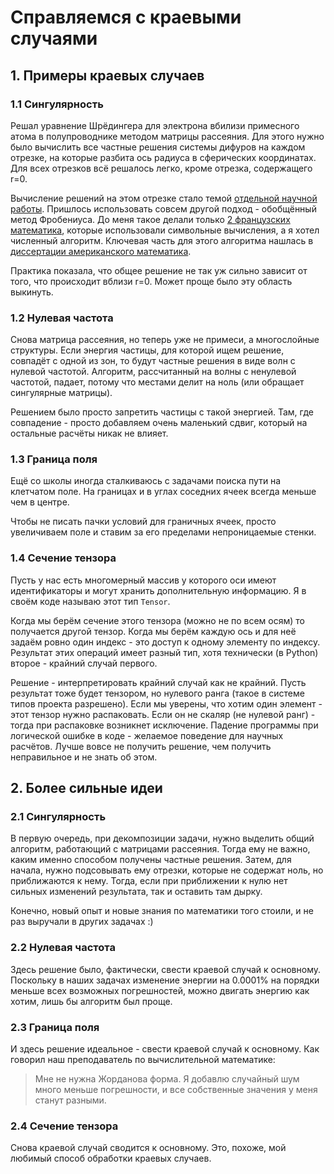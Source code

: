 # Справляемся с краевыми случаями

## 1. Примеры краевых случаев

### 1.1 Сингулярность
Решал уравнение Шрёдингера для электрона
вбилизи примесного атома в полупроводнике
методом матрицы рассеяния.
Для этого нужно было вычислить все частные решения системы дифуров
на каждом отрезке, на которые разбита ось радиуса
в сферических координатах.
Для всех отрезков всё решалось легко, кроме отрезка, содержащего r=0.

Вычисление решений на этом отрезке стало темой
[отдельной научной работы](https://colab.ws/articles/10.3103/S1062873823702003).
Пришлось использовать совсем другой подход - обобщённый метод Фробениуса.
До меня такое делали только
[2 французских математика](https://www.researchgate.net/publication/238792179_Frobenius_Method_for_Computing_Power_Series_Solutions_of_Linear_Higher-Order_Differential_Systems),
которые использовали символьные вычисления,
а я хотел численный алгоритм.
Ключевая часть для этого алгоритма нашлась в
[диссертации американского математика](https://escholarship.org/uc/item/4qj976xg).

Практика показала, что общее решение не так уж сильно зависит от того,
что происходит вблизи r=0.
Может проще было эту область выкинуть. 


### 1.2 Нулевая частота
Снова матрица рассеяния, но теперь уже не примеси, а многослойные структуры.
Если энергия частицы, для которой ищем решение, совпадёт с одной из зон,
то будут частные решения в виде волн с нулевой частотой.
Алгоритм, рассчитанный на волны с ненулевой частотой, падает,
потому что местами делит на ноль (или обращает сингулярные матрицы).

Решением было просто запретить частицы с такой энергией.
Там, где совпадение - просто добавляем очень маленький сдвиг,
который на остальные расчёты никак не влияет.


### 1.3 Граница поля
Ещё со школы иногда сталкиваюсь с задачами поиска пути на клетчатом поле.
На границах и в углах соседних ячеек всегда меньше чем в центре.

Чтобы не писать пачки условий для граничных ячеек, просто увеличиваем поле
и ставим за его пределами непроницаемые стенки.


### 1.4 Сечение тензора
Пусть у нас есть многомерный массив у которого оси имеют идентификаторы
и могут хранить дополнительную информацию.
Я в своём коде называю этот тип `Tensor`.

Когда мы берём сечение этого тензора (можно не по всем осям)
то получается другой тензор.
Когда мы берём каждую ось и для неё задаём ровно один индекс -
это доступ к одному элементу по индексу.
Результат этих операций имеет разный тип, хотя технически (в Python)
второе - крайний случай первого.

Решение - интерпретировать крайний случай как не крайний.
Пусть результат тоже будет тензором, но нулевого ранга
(такое в системе типов проекта разрешено).
Если мы уверены, что хотим один элемент - этот тензор нужно распаковать.
Если он не скаляр (не нулевой ранг) - тогда при распаковке
возникнет исключение.
Падение программы при логической ошибке в коде -
желаемое поведение для научных расчётов.
Лучше вовсе не получить решение,
чем получить неправильное и не знать об этом.


## 2. Более сильные идеи

### 2.1 Сингулярность
В первую очередь, при декомпозиции задачи,
нужно выделить общий алгоритм, работающий с матрицами рассеяния.
Тогда ему не важно, каким именно способом получены частные решения.
Затем, для начала, нужно подсовывать ему отрезки,
которые не содержат ноль, но приближаются к нему.
Тогда, если при приближении к нулю нет сильных изменений результата,
так и оставить там дырку.

Конечно, новый опыт и новые знания по математики того стоили,
и не раз выручали в других задачах :)


### 2.2 Нулевая частота
Здесь решение было, фактически, свести краевой случай к основному.
Поскольку в наших задачах изменение энергии на 0.0001%
на порядки меньше всех возможных погрешностей,
можно двигать энергию как хотим, лишь бы алгоритм был проще.


### 2.3 Граница поля
И здесь решение идеальное - свести краевой случай к основному.
Как говорил наш преподаватель по вычислительной математике:
> Мне не нужна Жорданова форма.
  Я добавлю случайный шум много меньше погрешности,
  и все собственные значения у меня станут разными.


### 2.4 Сечение тензора
Снова краевой случай сводится к основному.
Это, похоже, мой любимый способ обработки краевых случаев.
